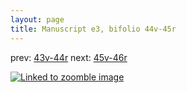 ```yaml
---
layout: page
title: Manuscript e3, bifolio 44v-45r
---
```


prev: [43v-44r](../43v-44r/) next: [45v-46r](../45v-46r/)



[![Linked to zoomble image](http://www.homermultitext.org/iipsrv?IIIF=/project/homer/pyramidal/deepzoom/hmt/e3bifolio/v1/vb_44v_45r.tif/full/2000,/0/default.jpg)](http://www.homermultitext.org/ict2/?urn=urn:cite2:hmt:e3bifolio.v1:vb_44v_45r)

